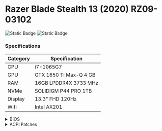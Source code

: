 # Razer Blade Stealth 13 (2020) RZ09-03102
![Static Badge](https://img.shields.io/badge/0.9.6-blue?label=OpenCore)
![Static Badge](https://img.shields.io/badge/Monterey-blueviolet?label=MacOS)

### Specifications

|Category|Specification|
|---|---|
|CPU|i7-1065G7|
|GPU|GTX 1650 Ti Max-Q 4 GB|
|RAM|16GB LPDDR4X 3733 MHz|
|NVMe|SOLIDIGM P44 PRO 1TB|
|Display|13.3" FHD 120Hz|
|Wifi|Intel AX201|

<details>  
<summary>BIOS</summary>
<br>

|Firmware|Version|
|---|---|
|System BIOS|1.04|
|EC FW|1.01|
|MCU FW|1.00.00.00|

- `Advanced`
    - `Thunderbolt(TM) Configuration`
        - `Security Level`: No Security
- `Chipset`
    - `SATA And RST Configuration`
        - `SATA Mode Selection`: AHCI
- `Security`
    - `Secure Boot`
        - `Secure Boot`: Disabled
- `Boot`
    - `Fast Boot`: Disabled
- `Boot`
    - `CSM Configuration`
        - `CSM Support`: Disabled

</details>

<details>  
<summary>ACPI Patches</summary>
<br>

- `SSDT-AWAC`: Fix the system clocks.
- `SSDT-DDGPU`: Disable the discrete GPU.
- `SSDT-EC-USBX`: Create a simple "fake" EC device and fix USB power.
- `SSDT-PLUG`: Allow the kernel's XCPM(XNU's CPU Power Management) to manage our CPU's power management.
- `SSDT-PNLF`: Create a PNLF device with a hardware ID of APP0002 to fix backlight.
- `SSDT-RHUB`: Turn off the RHUB device and force macOS to manually rebuild the USB ports.
- `SSDT-TPAD`: Enable I2C trackpad.
- `SSDT-XOSI`: Enable I2C devices such as trackpads.

</details>